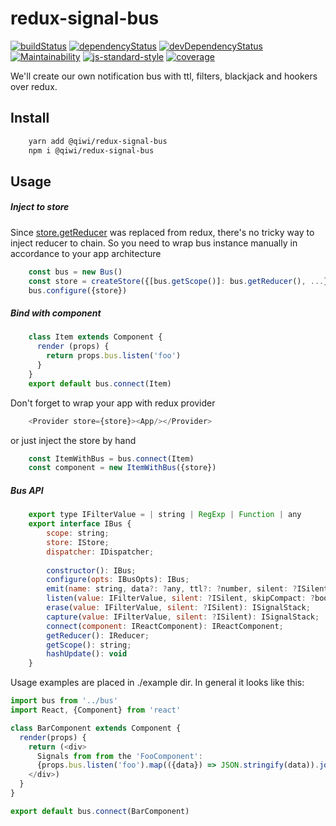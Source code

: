 # redux-signal-bus
[![buildStatus](https://api.travis-ci.com/qiwi/redux-signal-bus.svg?branch=master)](https://travis-ci.com/qiwi/redux-signal-bus)
[![dependencyStatus](https://img.shields.io/david/qiwi/redux-signal-bus.svg?maxAge=3600)](https://david-dm.org/qiwi/redux-signal-bus)
[![devDependencyStatus](https://img.shields.io/david/dev/qiwi/redux-signal-bus.svg?maxAge=3600)](https://david-dm.org/qiwi/redux-signal-bus)
[![Maintainability](https://api.codeclimate.com/v1/badges/3a306db9033bf8a25d73/maintainability)](https://codeclimate.com/github/qiwi/redux-signal-bus/maintainability)
[![js-standard-style](https://img.shields.io/badge/code%20style-standard-brightgreen.svg)](http://standardjs.com)
[![coverage](https://img.shields.io/coveralls/qiwi/redux-signal-bus.svg?maxAge=3600)](https://coveralls.io/github/qiwi/redux-signal-bus)

We'll create our own notification bus with ttl, filters, blackjack and hookers over redux.
## Install
```bash
    yarn add @qiwi/redux-signal-bus
    npm i @qiwi/redux-signal-bus
```

## Usage
##### Inject to store
Since [store.getReducer](https://github.com/reactjs/redux/issues/350) was replaced from redux, there's no tricky way to inject reducer to chain.
So you need to wrap bus instance manually in accordance to your app architecture

```javascript
    const bus = new Bus()
    const store = createStore({[bus.getScope()]: bus.getReducer(), ...})
    bus.configure({store})
```

##### Bind with component

```javascript
    class Item extends Component {
      render (props) {
        return props.bus.listen('foo')
      }
    }
    export default bus.connect(Item)
```

Don't forget to wrap your app with redux provider
```javascript
    <Provider store={store}><App/></Provider>
```
or just inject the store by hand 
```javascript
    const ItemWithBus = bus.connect(Item)
    const component = new ItemWithBus({store})
```

##### Bus API

```javascript
    export type IFilterValue = | string | RegExp | Function | any
    export interface IBus {
        scope: string;
        store: IStore;
        dispatcher: IDispatcher;
        
        constructor(): IBus;
        configure(opts: IBusOpts): IBus;
        emit(name: string, data?: ?any, ttl?: ?number, silent: ?ISilent): void;
        listen(value: IFilterValue, silent: ?ISilent, skipCompact: ?boolean): ISignalStack;
        erase(value: IFilterValue, silent: ?ISilent): ISignalStack;
        capture(value: IFilterValue, silent: ?ISilent): ISignalStack;
        connect(component: IReactComponent): IReactComponent;
        getReducer(): IReducer;
        getScope(): string;
        hashUpdate(): void
    }

```

Usage examples are placed in ./example dir. In general it looks like this:

```javascript
import bus from '../bus'
import React, {Component} from 'react'

class BarComponent extends Component {
  render(props) {
    return (<div>
      Signals from from the 'FooComponent':
      {props.bus.listen('foo').map(({data}) => JSON.stringify(data)).join(', ')}
    </div>)
  }
}

export default bus.connect(BarComponent)
```